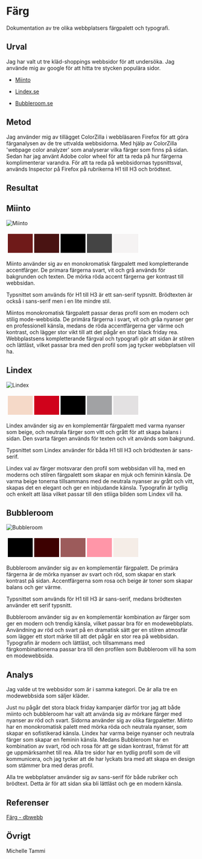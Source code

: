 Färg
=======================

Dokumentation av tre olika webbplatsers färgpalett och typografi.

Urval
-----------------------

Jag har valt ut tre kläd-shoppings webbsidor för att undersöka. Jag använde mig av google för att hitta tre stycken populära sidor.

- [Miinto](https://www.miinto.se)

- [Lindex.se](https://www.lindex.se)

- [Bubbleroom.se](https://www.bubbleroom.se)

Metod
-----------------------

Jag använder mig av tillägget ColorZilla i webbläsaren Firefox för att göra färganalysen av de tre uttvalda webbsidorna. Med hjälp av ColorZilla 'webpage color analyzer' som analyserar vilka färger som finns på sidan. Sedan har jag använt Adobe color wheel för att ta reda på hur färgerna komplimenterar varandra. För att ta reda på webbsidornas typsnittsval, används Inspector på Firefox på rubrikerna H1 till H3 och brödtext.

Resultat
-----------------------

<h2>Miinto</h2>

![Miinto](../assets/img/miinto.png)

<table style="border-spacing: 4px; border-collapse: separate">
<tr>
<td style="height: 50px; width: 50px; background-color: #6F1A19">
<td style="height: 50px; width: 50px; background-color: #491312">
<td style="height: 50px; width: 50px; background-color: #000000">
<td style="height: 50px; width: 50px; background-color: #444444">
<td style="height: 50px; width: 50px; background-color: #F5F3F3">
</tr>
</table>

Miinto använder sig av en monokromatisk färgpalett med kompletterande accentfärger. De primara färgerna svart, vit och grå används för bakgrunden och texten. De mörka röda accent färgerna ger kontrast till webbsidan.

Typsnittet som används för H1 till H3 är ett san-serif typsnitt. Brödtexten är också i sans-serif men i en lite mindre stil.

Miintos monokromatisk färgpalett passar deras profil som en modern och stilig mode-webbsida. De primära färgerna i svart, vit och gråa nyanser ger en professionell känsla, medans de röda accentfärgerna ger värme och kontrast, och lägger stor vikt till att det pågår en stor black friday rea. Webbplastsens kompletterande färgval och typografi gör att sidan är stilren och lättläst, vilket passar bra med den profil som jag tycker webbplatsen vill ha.

<h2>Lindex</h2>

![Lindex](../assets/img/lindex.png)

<table style="border-spacing: 4px; border-collapse: separate">
<tr>
<td style="height: 50px; width: 50px; background-color: #F5D9C8">
<td style="height: 50px; width: 50px; background-color: #D0021B">
<td style="height: 50px; width: 50px; background-color: #000000">
<td style="height: 50px; width: 50px; background-color: #A1A2A4">
<td style="height: 50px; width: 50px; background-color: #E3E1E2">
</tr>
</table>

Lindex använder sig av en komplementär färgpalett med varma nyanser som beige, och neutrala färger som vitt och grått för att skapa balans i sidan. Den svarta färgen används för texten och vit används som bakgrund.

Typsnittet som Lindex använder för båda H1 till H3 och brödtexten är sans-serif.

Lindex val av färger motsvarar den profil som webbsidan vill ha, med en moderns och stilren färgpalett som skapar en mjuk och feminin känsla. De varma beige tonerna tillsammans med de neutrala nyanser av grått och vitt, skapas det en elegant och ger en inbjudande känsla. Typografin är tydlig och enkelt att läsa vilket passar till den stliiga bilden som Lindex vill ha.

<h2>Bubbleroom</h2>

![Bubbleroom](../assets/img/bubbleroom.png)

<table style="border-spacing: 4px; border-collapse: separate">
<tr>
<td style="height: 50px; width: 50px; background-color: #000000">
<td style="height: 50px; width: 50px; background-color: #3D0101">
<td style="height: 50px; width: 50px; background-color: #9C5B5B">
<td style="height: 50px; width: 50px; background-color: #FF96A8">
<td style="height: 50px; width: 50px; background-color: #F5EDE7">
</tr>
</table>

Bubbleroom använder sig av en komplementär färgpalett. De primära färgerna är de mörka nyanser av svart och röd, som skapar en stark kontrast på sidan. Accentfärgerna som rosa och beige är toner som skapar balans och ger värme. 

Typsnittet som används för H1 till H3 är sans-serif, medans brödtexten använder ett serif typsnitt.

Bubbleroom använder sig av en komplementär kombination av färger som ger en modern och trendig känsla, vilket passar bra för en modewebbplats. Användning av röd och svart på en dramatisk sätt ger en stilren atmosfär som lägger ett stort märke till att det pågår en stor rea på webbsidan. Typografin är modern och lättläst, och tillsammans med färgkombinationerna passar bra till den profilen som Bubbleroom vill ha som en modewebbsida.

Analys
-----------------------

Jag valde ut tre webbsidor som är i samma kategori. De är alla tre en modewebbsida som säljer kläder.

Just nu pågår det stora black friday kampanjer därför tror jag att både miinto och bubbleroom har valt att använda sig av mörkare färger med nyanser av röd och svart. Sidorna använder sig av olika färgpaletter. Miinto har en monokromatisk palett med mörka röda och neutrala nyanser, som skapar en sofistikerad känsla. Lindex har varma beige nyanser och neutrala färger som skapar en feminin känsla. Medans Bubbleroom har en kombination av svart, röd och rosa för att ge sidan kontrast, främst för att ge uppmärksamhet till rea. Alla tre sidor har en tydlig profil som de vill kommunicera, och jag tycker att de har lyckats bra med att skapa en design som stämmer bra med deras profil.

Alla tre webbplatser använder sig av sans-serif för både rubriker och brödtext. Detta är för att sidan ska bli lättläst och ge en modern känsla.

Referenser
-----------------------

[Färg - dbwebb](https://dbwebb.se/guide/design-med-html5-och-css3/farg)

Övrigt
-----------------------

Michelle Tammi